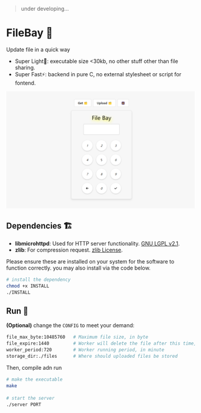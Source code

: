 > under developing...
> 
# FileBay 🥳
Update file in a quick way

+ Super Light🍃: executable size <30kb, no other stuff other than file sharing.
+ Super Fast⚡: backend in pure C, no external stylesheet or script for fontend.

![demo](/doc/demo.png)

## Dependencies 🏗️

- **libmicrohttpd**: Used for HTTP server functionality. [GNU LGPL v2.1](https://www.gnu.org/software/libmicrohttpd/).
- **zlib**: For compression request. [zlib License](https://zlib.net/zlib_license.html).

Please ensure these are installed on your system for the software to function correctly. you may also install via the code below.

```bash
# install the dependency
chmod +x INSTALL
./INSTALL
```

## Run 🐎
**(Optional)** change the `CONFIG` to meet your demand:
```bash
file_max_byte:10485760   # Maximum file size, in byte
file_expire:1440         # Worker will delete the file after this time, in minute
worker_period:720        # Worker running period, in minute
storage_dir:./files      # Where should uploaded files be stored
```

Then, compile adn run
```bash
# make the executable
make

# start the server
./server PORT
```